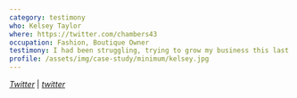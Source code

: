 ```yaml
---
category: testimony
who: Kelsey Taylor
where: https://twitter.com/chambers43
occupation: Fashion, Boutique Owner
testimony: I had been struggling, trying to grow my business this last year. I wanted to move my business to fit a more premium market. Getting Darian and So Magnetic involved early on in that transition, we were able to get everything designed the way that it should have been at the start. I'm so excited to use our new logo on our shopping bags! Thanks!
profile: /assets/img/case-study/minimum/kelsey.jpg
---
```

<a href="https://twitter.com/growyourcode"><i class="fa fa-twitter"><span class="hidden">Twitter</span></i></a> &#124; <a href="http://keyspark.io"><i class="fa fa-globe"><span class="hidden">twitter</span></i></a>
